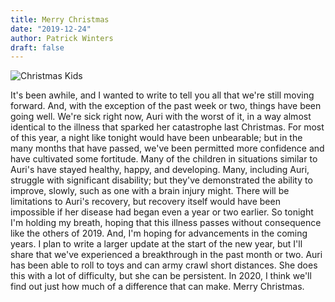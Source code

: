 ```yaml
---
title: Merry Christmas
date: "2019-12-24"
author: Patrick Winters
draft: false
---
```


![Christmas Kids](christmas_kids.png)

It's been awhile, and I wanted to write to tell you all that we're still moving forward. And, with the exception of the past week or two, things have been going well. We're sick right now, Auri with the worst of it, in a way almost identical to the illness that sparked her catastrophe last Christmas. For most of this year, a night like tonight would have been unbearable; but in the many months that have passed, we've been permitted more confidence and have cultivated some fortitude. Many of the children in situations similar to Auri's have stayed healthy, happy, and developing. Many, including Auri, struggle with significant disability; but they've demonstrated the ability to improve, slowly, such as one with a brain injury might. There will be limitations to Auri's recovery, but recovery itself would have been impossible if her disease had began even a year or two earlier. So tonight I'm holding my breath, hoping that this illness passes without consequence like the others of 2019. And, I'm hoping for advancements in the coming years. I plan to write a larger update at the start of the new year, but I'll share that we've experienced a breakthrough in the past month or two. Auri has been able to roll to toys and can army crawl short distances. She does this with a lot of difficulty, but she can be persistent. In 2020, I think we'll find out just how much of a difference that can make. Merry Christmas.